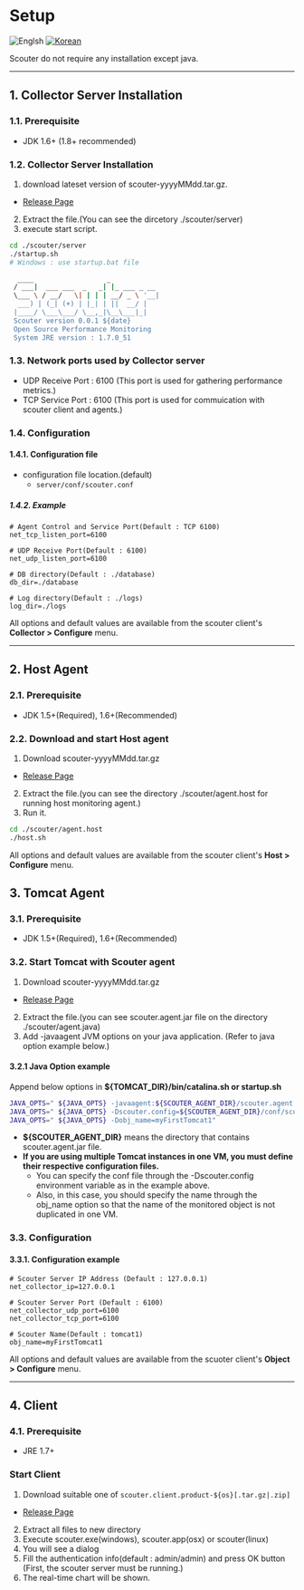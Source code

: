 # Setup
![Englsh](https://img.shields.io/badge/language-English-red.svg) [![Korean](https://img.shields.io/badge/language-Korean-blue.svg)](Setup_kr.md)

Scouter do not require any installation except java.

***

## 1. Collector Server Installation

### 1.1. Prerequisite
* JDK 1.6+ (1.8+ recommended)

### 1.2. Collector Server Installation
1. download lateset version of scouter-yyyyMMdd.tar.gz.
 - [Release Page](https://github.com/scouter-project/scouter/releases)
2. Extract the file.(You can see the dircetory ./scouter/server)
3. execute start script.
```bash
cd ./scouter/server
./startup.sh
# Windows : use startup.bat file
```
```bash
  ____                  _
 / ___|  ___ ___  _   _| |_ ___ _ __
 \___ \ / __/   \| | | | __/ _ \ '__|
  ___) | (_| (+) | |_| | ||  __/ |
 |____/ \___\___/ \__,_|\__\___|_|
 Scouter version 0.0.1 ${date}
 Open Source Performance Monitoring
 System JRE version : 1.7.0_51
```

### 1.3. Network ports used by Collector server
* UDP Receive Port : 6100 (This port is used for gathering performance metrics.)
* TCP Service Port : 6100 (This port is used for commuication with scouter client and agents.)

### 1.4. Configuration

#### 1.4.1. Configuration file
 * configuration file location.(default)
   * `server/conf/scouter.conf`

##### 1.4.2. Example

```properties
# Agent Control and Service Port(Default : TCP 6100)
net_tcp_listen_port=6100

# UDP Receive Port(Default : 6100)
net_udp_listen_port=6100

# DB directory(Default : ./database)
db_dir=./database

# Log directory(Default : ./logs)
log_dir=./logs
```
All options and default values are available from the scouter client's **Collector >  Configure** menu.

***

## 2. Host Agent
### 2.1. Prerequisite
* JDK 1.5+(Required), 1.6+(Recommended)

### 2.2. Download and start Host agent
1. Download scouter-yyyyMMdd.tar.gz 
 - [Release Page](https://github.com/scouter-project/scouter/releases)
2. Extract the file.(you can see the directory ./scouter/agent.host for running host monitoring agent.)
3. Run it.

```bash
cd ./scouter/agent.host
./host.sh
```

All options and default values are available from the scouter client's **Host >  Configure** menu.

## 3. Tomcat Agent
### 3.1. Prerequisite
* JDK 1.5+(Required), 1.6+(Recommended)

### 3.2. Start Tomcat with Scouter agent
1. Download scouter-yyyyMMdd.tar.gz 
 - [Release Page](https://github.com/scouter-project/scouter/releases)
2. Extract the file.(you can see scouter.agent.jar file on the directory ./scouter/agent.java)
3. Add -javaagent JVM options on your java application.
  (Refer to java option example below.)

#### 3.2.1 Java Option example
Append below options in **${TOMCAT_DIR}/bin/catalina.sh or startup.sh**
```bash
JAVA_OPTS=" ${JAVA_OPTS} -javaagent:${SCOUTER_AGENT_DIR}/scouter.agent.jar"
JAVA_OPTS=" ${JAVA_OPTS} -Dscouter.config=${SCOUTER_AGENT_DIR}/conf/scouter1.conf"
JAVA_OPTS=" ${JAVA_OPTS} -Dobj_name=myFirstTomcat1"
```
* **${SCOUTER_AGENT_DIR}** means the directory that contains scouter.agent.jar file.
* **If you are using multiple Tomcat instances in one VM, you must define their respective configuration files.**
  * You can specify the conf file through the -Dscouter.config environment variable as in the example above.
  * Also, in this case, you should specify the name through the obj_name option so that the name of the monitored object is not duplicated in one VM.
  
### 3.3. Configuration

#### 3.3.1. Configuration example
```
# Scouter Server IP Address (Default : 127.0.0.1)
net_collector_ip=127.0.0.1

# Scouter Server Port (Default : 6100)
net_collector_udp_port=6100
net_collector_tcp_port=6100

# Scouter Name(Default : tomcat1)
obj_name=myFirstTomcat1
```
All options and default values are available from the scuoter client's **Object >  Configure** menu.

***

## 4. Client
### 4.1. Prerequisite
* JRE 1.7+

### Start Client
1. Download suitable one of `scouter.client.product-${os}[.tar.gz|.zip]` 
 - [Release Page](https://github.com/scouter-project/scouter/releases)
2. Extract all files to new directory
3. Execute scouter.exe(windows), scouter.app(osx) or scouter(linux)
4. You will see a dialog
5. Fill the authentication info(default : admin/admin) and press OK button
  (First, the scouter server must be running.)
6. The real-time chart will be shown.
